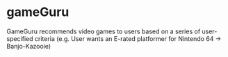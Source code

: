 # gameGuru
GameGuru recommends video games to users based on a series of user-specified criteria (e.g. User wants an E-rated platformer for Nintendo 64 -> Banjo-Kazooie)
